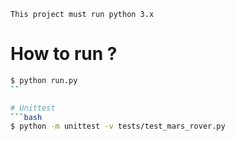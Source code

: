     This project must run python 3.x
# How to run ?
```bash
$ python run.py
``

# Unittest
```bash
$ python -m unittest -v tests/test_mars_rover.py
```

